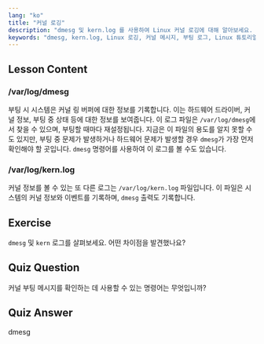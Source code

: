 ```yaml
---
lang: "ko"
title: "커널 로깅"
description: "dmesg 및 kern.log 를 사용하여 Linux 커널 로깅에 대해 알아보세요. 부팅 메시지 및 하드웨어 문제를 이해합니다. 시스템 통찰력을 위해 커널 로그를 탐색합니다."
keywords: "dmesg, kern.log, Linux 로깅, 커널 메시지, 부팅 로그, Linux 튜토리얼, 초보자 가이드"
---
```


## Lesson Content

### /var/log/dmesg

부팅 시 시스템은 커널 링 버퍼에 대한 정보를 기록합니다. 이는 하드웨어 드라이버, 커널 정보, 부팅 중 상태 등에 대한 정보를 보여줍니다. 이 로그 파일은 `/var/log/dmesg`에서 찾을 수 있으며, 부팅할 때마다 재설정됩니다. 지금은 이 파일의 용도를 알지 못할 수도 있지만, 부팅 중 문제가 발생하거나 하드웨어 문제가 발생할 경우 `dmesg`가 가장 먼저 확인해야 할 곳입니다. `dmesg` 명령어를 사용하여 이 로그를 볼 수도 있습니다.

### /var/log/kern.log

커널 정보를 볼 수 있는 또 다른 로그는 `/var/log/kern.log` 파일입니다. 이 파일은 시스템의 커널 정보와 이벤트를 기록하며, `dmesg` 출력도 기록합니다.

## Exercise

`dmesg` 및 `kern` 로그를 살펴보세요. 어떤 차이점을 발견했나요?

## Quiz Question

커널 부팅 메시지를 확인하는 데 사용할 수 있는 명령어는 무엇입니까?

## Quiz Answer

dmesg

